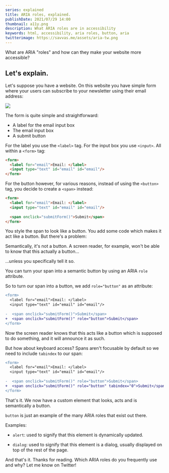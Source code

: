```yaml
---
series: explained
title: ARIA roles, explained.
publishDate: 2021/07/29 14:00
thumbnail: a11y.png
description: What ARIA roles are in accessibility
keywords: html, accessibility, aria roles, button, aria
twitterimage: https://savvas.me/assets/aria-tw.png
---
```


What are ARIA "roles" and how can they make your website more accessible?

## Let's explain.

Let's suppose you have a website. On this website you have simple form where your users can subscribe to your newsletter using their email address:

![](/assets/simple-form.png)

The form is quite simple and straightforward:

* A label for the email input box
* The email input box
* A submit button

For the label you use the `<label>` tag. For the input box you use `<input>`. All within a `<form>` tag:

```html
<form>
  <label for="email">Email: </label>
  <input type="text" id="email" id="email"/>
</form>
```

For the button however, for various reasons, instead of using the `<button>` tag, you decide to create a `<span>` instead:

```html
<form>
  <label for="email">Email: </label>
  <input type="text" id="email" id="email"/>
  
  <span onclick="submitForm()">Submit</span>
</form>
```

You style the span to look like a button. You add some code which makes it act like a button. But there's a problem:

Semantically, it's not a button. A screen reader, for example, won't be able to know that this actually a button...

...unless you specifically tell it so.

You can turn your span into a semantic button by using an ARIA `role` attribute.

So to turn our span into a button, we add `role="button"` as an attribute:

```diff
<form>
  <label for="email">Email: </label>
  <input type="text" id="email" id="email"/>
  
-  <span onclick="submitForm()">Submit</span>
+  <span onclick="submitForm()" role="button">Submit</span>
</form>
```

Now the screen reader knows that this acts like a button which is supposed to do something, and it will announce it as such.

But how about keyboard access? Spans aren't focusable by default so we need to include `tabindex` to our span:

```diff
<form>
  <label for="email">Email: </label>
  <input type="text" id="email" id="email"/>
  
-  <span onclick="submitForm()" role="button">Submit</span>
+  <span onclick="submitForm()" role="button" tabindex="0">Submit</span>
</form>
```

That's it. We now have a custom element that looks, acts and is semantically a button.

`button` is just an example of the many ARIA roles that exist out there.

Examples:

* `alert`: used to signify that this element is dynamically updated.

* `dialog`: used to signify that this element is a dialog, usually displayed on top of the rest of the page.

And that's it. Thanks for reading. Which ARIA roles do you frequently use and why? Let me know on Twitter!
